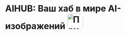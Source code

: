 # AIHUB: Ваш хаб в мире AI-изображений  <img src="" alt="Пример стилизованного изображения" style="width: 50px; height: auto; border-radius: 10px;">
